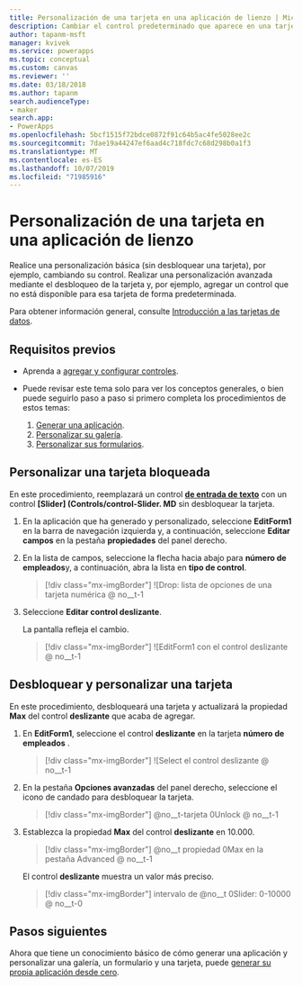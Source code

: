 ```yaml
---
title: Personalización de una tarjeta en una aplicación de lienzo | Microsoft Docs
description: Cambiar el control predeterminado que aparece en una tarjeta en un formulario de detalles o de edición en una aplicación de lienzo
author: tapanm-msft
manager: kvivek
ms.service: powerapps
ms.topic: conceptual
ms.custom: canvas
ms.reviewer: ''
ms.date: 03/18/2018
ms.author: tapanm
search.audienceType:
- maker
search.app:
- PowerApps
ms.openlocfilehash: 5bcf1515f72bdce0872f91c64b5ac4fe5028ee2c
ms.sourcegitcommit: 7dae19a44247ef6aad4c718fdc7c68d298b0a1f3
ms.translationtype: MT
ms.contentlocale: es-ES
ms.lasthandoff: 10/07/2019
ms.locfileid: "71985916"
---
```

# <a name="customize-a-card-in-a-canvas-app"></a>Personalización de una tarjeta en una aplicación de lienzo

Realice una personalización básica (sin desbloquear una tarjeta), por ejemplo, cambiando su control. Realizar una personalización avanzada mediante el desbloqueo de la tarjeta y, por ejemplo, agregar un control que no está disponible para esa tarjeta de forma predeterminada.

Para obtener información general, consulte [Introducción a las tarjetas de datos](working-with-cards.md).

## <a name="prerequisites"></a>Requisitos previos

- Aprenda a [agregar y configurar controles](add-configure-controls.md).
- Puede revisar este tema solo para ver los conceptos generales, o bien puede seguirlo paso a paso si primero completa los procedimientos de estos temas:

    1. [Generar una aplicación](data-platform-create-app.md).
    1. [Personalizar su galería](customize-layout-sharepoint.md).
    1. [Personalizar sus formularios](customize-forms-sharepoint.md).

## <a name="customize-a-locked-card"></a>Personalizar una tarjeta bloqueada

En este procedimiento, reemplazará un control **[de entrada de texto](controls/control-text-input.md)** con un control **[Slider] (Controls/control-Slider. MD** sin desbloquear la tarjeta.

1. En la aplicación que ha generado y personalizado, seleccione **EditForm1** en la barra de navegación izquierda y, a continuación, seleccione **Editar campos** en la pestaña **propiedades** del panel derecho.

1. En la lista de campos, seleccione la flecha hacia abajo para **número de empleados**y, a continuación, abra la lista en **tipo de control**.

    > [!div class="mx-imgBorder"]
    > ![Drop: lista de opciones de una tarjeta numérica @ no__t-1

1. Seleccione **Editar control deslizante**.

    La pantalla refleja el cambio.

    > [!div class="mx-imgBorder"]
    > ![EditForm1 con el control deslizante @ no__t-1

## <a name="unlock-and-customize-a-card"></a>Desbloquear y personalizar una tarjeta

En este procedimiento, desbloqueará una tarjeta y actualizará la propiedad **Max** del control **deslizante** que acaba de agregar.

1. En **EditForm1**, seleccione el control **deslizante** en la tarjeta **número de empleados** .

    > [!div class="mx-imgBorder"]
    > ![Select el control deslizante @ no__t-1

1. En la pestaña **Opciones avanzadas** del panel derecho, seleccione el icono de candado para desbloquear la tarjeta.

    > [!div class="mx-imgBorder"]
    > @no__t-tarjeta 0Unlock @ no__t-1

1. Establezca la propiedad **Max** del control **deslizante** en 10.000.

    > [!div class="mx-imgBorder"]
    > @no__t propiedad 0Max en la pestaña Advanced @ no__t-1

    El control **deslizante** muestra un valor más preciso.

    > [!div class="mx-imgBorder"]
    > intervalo de @no__t 0Slider: 0-10000 @ no__t-0

## <a name="next-steps"></a>Pasos siguientes

Ahora que tiene un conocimiento básico de cómo generar una aplicación y personalizar una galería, un formulario y una tarjeta, puede [generar su propia aplicación desde cero](data-platform-create-app-scratch.md).